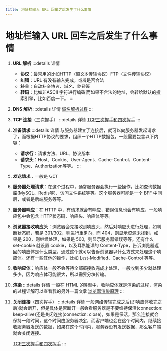 ```yaml
---
title: 地址栏输入 URL 回车之后发生了什么事情
---
```


# 地址栏输入 URL 回车之后发生了什么事情

1. **URL 解析**
:::details 详情
    - **协议**：最常用的比如HTTP（超文本传输协议）FTP（文件传输协议）
    - **纠错**：URL 有没有输入完成，或者是否合法
    - **补全**：自动补全协议、域名、路径等
    - **转码**：比如非ASCII 字符进行编码
    而如果不合法的地址，会转给默认的搜索引擎，比如百度一下。
:::

2. **DNS 解析** 
:::details 详情
[域名解析过程](../网络/域名解析过程.md)
:::

3. **TCP 连接**（三次握手）
:::details 详情
[TCP三次握手和四次挥手](../网络/TCP%20三次握手和四次挥手.md)
:::

4. **准备请求**
:::details 详情
    与服务器建立了连接后，就可以向服务器发起请求了，而根据HTTP协议的要求，组织一个HTTP数据包，一般需要包含以下内容：
    - **请求行**：请求方法、URL、协议版本
    - **请求头**：Host、Cookie、User-Agent、Cache-Control、Content-Type、Authorization等等。
:::

5. **发送请求**：一般是 GET
6. **服务器处理请求**：在这个过程中，通常服务器会执行一些操作，比如查询数据库(MySQL、Redis等)、访问文件系统等等。这个服务器可能是一个 BFF 中间层，或者是后端服务等等。

7. **服务器响应**：在 HTTP 中，有请求就会有响应，错误信息也会有响应，一般响应包中会包含 HTTP状态码、响应头、响应体等等。

8. **浏览器接收响应头**：浏览器会先接收到响应头，然后对响应头进行处理，如判断状态码，若是 301/302，则进行重定向，而 404，则显示资源未找到，如果是 200，则继续处理，如果是 500，则显示服务器错误等等。还有什么 set-cookie 就设置 cookie，以及耳熟能详的 Content-Type，告诉浏览器返回的响应体是什么类型，通过这个就可以告诉浏览器以什么方式来处理这个响应体。还有一些其他的操作，比如 Last-Modified、Cache-Control 等等。

9. **收响应体**：响应体一般不会等待全部都接收完成才处理，一般收到多少就处理多少，因为响应体可能很大，所以需要分块传输。
10. **渲染**
:::details 详情
    一般在 HTML 的类型中，收响应体就是渲染的过程，渲染的过程详解可以查看我的另外一篇文章 [浏览器渲染原理](../浏览器/浏览器渲染原理.md)
:::

11. **关闭连接**（四次挥手）
:::details 详情
    一般网络传输完成之后(即响应体收完之后)就会断开，但是具体是否断开一般会看服务器是不要维持保活(connection: keep-alive)还是关闭连接(connection: close)，如果是保活，那么连接就会保持一段时间，这个时间由服务器决定，而客户端也会在这个时间内，继续接收服务器发送的数据，如果在这个时间内，服务器没有发送数据，那么客户端就会关闭连接。

    [TCP三次握手和四次挥手](../网络/TCP%20三次握手和四次挥手.md)
:::